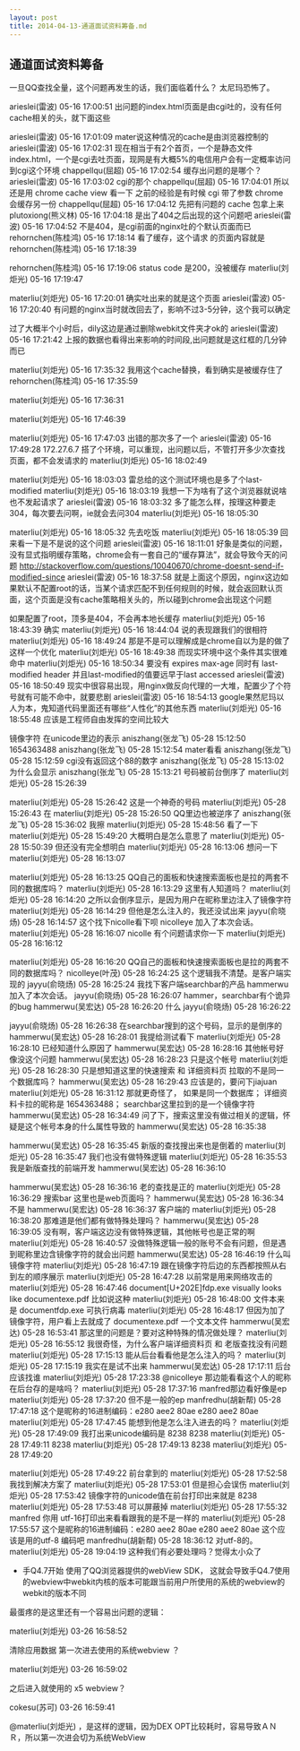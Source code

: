 ```yaml
---
layout: post
title: 2014-04-13-通道面试资料筹备.md
---
```


## 通道面试资料筹备

一旦QQ查找全量，这个问题再发生的话，我们面临着什么？
太尼玛恐怖了。



arieslei(雷波) 05-16 17:00:51
出问题的index.html页面是由cgi吐的，没有任何cache相关的头，就下面这些

arieslei(雷波) 05-16 17:01:09
mater说这种情况的cache是由浏览器控制的
arieslei(雷波) 05-16 17:02:31
现在相当于有2个首页，一个是静态文件index.html，一个是cgi去吐页面，现网是有大概5%的电信用户会有一定概率访问到cgi这个环境
chappellqu(屈超) 05-16 17:02:54
缓存出问题的是哪个？
arieslei(雷波) 05-16 17:03:02
cgi的那个
chappellqu(屈超) 05-16 17:04:01
所以还是用 chrome cache view 看一下
之前的经验是有时候 cgi 带了参数 chrome 会缓存另一份
chappellqu(屈超) 05-16 17:04:12
先把有问题的 cache 包拿上来
plutoxiong(熊义林) 05-16 17:04:18
是出了404之后出现的这个问题吧
arieslei(雷波) 05-16 17:04:52
不是404，是cgi前面的nginx吐的个默认页面而已
rehornchen(陈桂鸿) 05-16 17:18:14
看了缓存，这个请求
的页面内容就是
rehornchen(陈桂鸿) 05-16 17:18:39

rehornchen(陈桂鸿) 05-16 17:19:06
status code 是200，没被缓存
materliu(刘炬光) 05-16 17:19:47

materliu(刘炬光) 05-16 17:20:01
确实吐出来的就是这个页面
arieslei(雷波) 05-16 17:20:40
有问题的nginx当时就改回去了，影响不过3-5分钟，这个我可以确定

过了大概半个小时后，dily这边是通过删除webkit文件夹才ok的
arieslei(雷波) 05-16 17:21:42
上报的数据也看得出来影响的时间段,出问题就是这红框的几分钟而已

materliu(刘炬光) 05-16 17:35:32
我用这个cache替换，看到确实是被缓存住了
rehornchen(陈桂鸿) 05-16 17:35:59

materliu(刘炬光) 05-16 17:36:31

materliu(刘炬光) 05-16 17:46:39

materliu(刘炬光) 05-16 17:47:03
出错的那次多了一个
arieslei(雷波) 05-16 17:49:28
172.27.6.7 搭了个环境，可以重现，出问题以后，不管打开多少次查找页面，都不会发请求的
materliu(刘炬光) 05-16 18:02:49

materliu(刘炬光) 05-16 18:03:03
雷总给的这个测试环境也是多了个last-modified
materliu(刘炬光) 05-16 18:03:19
我想一下为啥有了这个浏览器就说啥也不发起请求了
arieslei(雷波) 05-16 18:03:32
多了能怎么样，按理这种要走304，每次要去问啊，ie就会去问304
materliu(刘炬光) 05-16 18:05:30

materliu(刘炬光) 05-16 18:05:32
先去吃饭
materliu(刘炬光) 05-16 18:05:39
回来看一下是不是说的这个问题
arieslei(雷波) 05-16 18:11:01
好象是类似的问题，没有显式指明缓存策略，chrome会有一套自己的“缓存算法”，就会导致今天的问题
http://stackoverflow.com/questions/10040670/chrome-doesnt-send-if-modified-since
arieslei(雷波) 05-16 18:37:58
就是上面这个原因，nginx这边如果默认不配置root的话，当某个请求匹配不到任何规则的时候，就会返回默认页面，这个页面是没有cache策略相关头的，所以碰到chrome会出现这个问题

如果配置了root，顶多是404，不会再本地长缓存
materliu(刘炬光) 05-16 18:43:39
确实
materliu(刘炬光) 05-16 18:44:04
说的表现跟我们的很相符
materliu(刘炬光) 05-16 18:49:24
那是不是可以理解成是chrome自以为是的做了这样一个优化
materliu(刘炬光) 05-16 18:49:38
而现实环境中这个条件其实很难命中
materliu(刘炬光) 05-16 18:50:34
要没有 expires max-age 同时有 last-modified header 并且last-modified的值要远早于last accessed
arieslei(雷波) 05-16 18:50:49
现实中很容易出现，用nginx做反向代理的一大堆，配置少了个符号就有可能不命中，就要悲剧
arieslei(雷波) 05-16 18:54:13
google果然尼玛以人为本，鬼知道代码里面还有哪些“人性化”的其他东西
materliu(刘炬光) 05-16 18:55:48
应该是工程师自由发挥的空间比较大







镜像字符 在unicode里边的表示
aniszhang(张龙飞) 05-28 15:12:50
1654363488
aniszhang(张龙飞) 05-28 15:12:54
mater看看
aniszhang(张龙飞) 05-28 15:12:59
cgi没有返回这个88的数字
aniszhang(张龙飞) 05-28 15:13:02
为什么会显示
aniszhang(张龙飞) 05-28 15:13:21
号码被前台倒序了
materliu(刘炬光) 05-28 15:26:39

materliu(刘炬光) 05-28 15:26:42
这是一个神奇的号码
materliu(刘炬光) 05-28 15:26:43
在
materliu(刘炬光) 05-28 15:26:50
QQ里边也被逆序了
aniszhang(张龙飞) 05-28 15:36:02
我擦
materliu(刘炬光) 05-28 15:48:56
看了一下
materliu(刘炬光) 05-28 15:49:20
大概明白是怎么意思了
materliu(刘炬光) 05-28 15:50:39
但还没有完全想明白
materliu(刘炬光) 05-28 16:13:06
想问一下
materliu(刘炬光) 05-28 16:13:07

materliu(刘炬光) 05-28 16:13:25
QQ自己的面板和快速搜索面板也是拉的两套不同的数据库吗？
materliu(刘炬光) 05-28 16:13:29
这里有人知道吗？
materliu(刘炬光) 05-28 16:14:20
之所以会倒序显示，是因为用户在昵称里边注入了镜像字符
materliu(刘炬光) 05-28 16:14:29
但他是怎么注入的，我还没试出来
jayyu(俞晓炀) 05-28 16:14:57
这个找下nicolle看下呗
nicolleye 加入了本次会话。
materliu(刘炬光) 05-28 16:16:07
nicolle 有个问题请求你一下
materliu(刘炬光) 05-28 16:16:12

materliu(刘炬光) 05-28 16:16:20
QQ自己的面板和快速搜索面板也是拉的两套不同的数据库吗？
nicolleye(叶茂) 05-28 16:24:25
这个逻辑我不清楚。是客户端实现的
jayyu(俞晓炀) 05-28 16:25:24
我找下客户端searchbar的产品
hammerwu 加入了本次会话。
jayyu(俞晓炀) 05-28 16:26:07
hammer，searchbar有个诡异的bug
hammerwu(吴宏达) 05-28 16:26:20
什么
jayyu(俞晓炀) 05-28 16:26:22

jayyu(俞晓炀) 05-28 16:26:38
在searchbar搜到的这个号码，显示的是倒序的
hammerwu(吴宏达) 05-28 16:28:01
我提给测试看下
materliu(刘炬光) 05-28 16:28:10
已经知道什么原因了
hammerwu(吴宏达) 05-28 16:28:16
其他帐号好像没这个问题
hammerwu(吴宏达) 05-28 16:28:23
只是这个帐号
materliu(刘炬光) 05-28 16:28:30
只是想知道这里的快速搜索 和 详细资料页 拉取的不是同一个数据库吗？
hammerwu(吴宏达) 05-28 16:29:43
应该是的，要问下jiajuan
materliu(刘炬光) 05-28 16:31:12
那就更奇怪了， 如果是同一个数据库； 详细资料卡拉的昵称是 1654363488； searchbar这里拉到的是一个镜像字符
hammerwu(吴宏达) 05-28 16:34:49
问了下，搜索这里没有做过相关的逻辑，怀疑是这个帐号本身的什么属性导致的
hammerwu(吴宏达) 05-28 16:35:38

hammerwu(吴宏达) 05-28 16:35:45
新版的查找搜出来也是倒着的
materliu(刘炬光) 05-28 16:35:47
我们也没有做特殊逻辑
materliu(刘炬光) 05-28 16:35:53
我是新版查找的前端开发
hammerwu(吴宏达) 05-28 16:36:10

hammerwu(吴宏达) 05-28 16:36:16
老的查找是正的
materliu(刘炬光) 05-28 16:36:29
搜索bar 这里也是web页面吗？
hammerwu(吴宏达) 05-28 16:36:34
不是
hammerwu(吴宏达) 05-28 16:36:37
客户端的
materliu(刘炬光) 05-28 16:38:20
那难道是他们都有做特殊处理吗？
hammerwu(吴宏达) 05-28 16:39:05
没有啊，客户端这边没有做特殊逻辑，其他帐号也是正常的啊
materliu(刘炬光) 05-28 16:40:57
没做特殊逻辑一般的账号不会有问题，但是遇到昵称里边含镜像字符的就会出问题
hammerwu(吴宏达) 05-28 16:46:19
什么叫镜像字符
materliu(刘炬光) 05-28 16:47:19
跟在镜像字符后边的东西都按照从右到左的顺序展示
materliu(刘炬光) 05-28 16:47:28
以前常是用来网络攻击的
materliu(刘炬光) 05-28 16:47:46
document[U+202E]fdp.exe visually looks like documentexe.pdf
比如说这种
materliu(刘炬光) 05-28 16:48:00
文件本来是 documentfdp.exe 可执行病毒
materliu(刘炬光) 05-28 16:48:17
但因为加了镜像字符，用户看上去就成了 documentexe.pdf 一个文本文件
hammerwu(吴宏达) 05-28 16:53:41
那这里的问题是？要对这种特殊的情况做处理？
materliu(刘炬光) 05-28 16:55:12
我很奇怪，为什么客户端详细资料页 和 老版查找没有问题
materliu(刘炬光) 05-28 17:15:13
能从后台看看他是怎么注入的吗？
materliu(刘炬光) 05-28 17:15:19
我实在是试不出来
hammerwu(吴宏达) 05-28 17:17:11
后台应该找谁
materliu(刘炬光) 05-28 17:23:38
@nicolleye 那边能看看这个人的昵称在后台存的是啥吗？
materliu(刘炬光) 05-28 17:37:16
manfred那边看好像是ep
materliu(刘炬光) 05-28 17:37:20
但不是一般的ep
manfredhu(胡新帮) 05-28 17:47:18
这个是昵称的16进制编码：e280 aee2 80ae e280 aee2 80ae
materliu(刘炬光) 05-28 17:47:45
能想到他是怎么注入进去的吗？
materliu(刘炬光) 05-28 17:49:09
我打出来unicode编码是 8238 8238
materliu(刘炬光) 05-28 17:49:11
8238
materliu(刘炬光) 05-28 17:49:13
8238
materliu(刘炬光) 05-28 17:49:20

materliu(刘炬光) 05-28 17:49:22
前台拿到的
materliu(刘炬光) 05-28 17:52:58
我找到解决方案了
materliu(刘炬光) 05-28 17:53:01
但是担心会误伤
materliu(刘炬光) 05-28 17:53:42
镜像字符的unicode值在前台打印出来就是 8238
materliu(刘炬光) 05-28 17:53:48
可以屏蔽掉
materliu(刘炬光) 05-28 17:55:32
manfred 你用 utf-16打印出来看看跟我的是不是一样的
materliu(刘炬光) 05-28 17:55:57
这个是昵称的16进制编码：e280 aee2 80ae e280 aee2 80ae
这个应该是用的utf-8 编码吧
manfredhu(胡新帮) 05-28 18:36:12
对utf-8的。
materliu(刘炬光) 05-28 19:04:19
这种我们有必要处理吗？觉得太小众了

* 手Q4.7开始 使用了QQ浏览器提供的webView SDK， 这就会导致手Q4.7使用的webview中webkit内核的版本可能跟当前用户所使用的系统的webview的webkit的版本不同

最蛋疼的是这里还有一个容易出问题的逻辑：

materliu(刘炬光) 03-26 16:58:52

清除应用数据 第一次进去使用的系统webview ？

materliu(刘炬光) 03-26 16:59:02

之后进入就使用的 x5 webview？

cokesu(苏可) 03-26 16:59:41

@materliu(刘炬光) ，是这样的逻辑，因为DEX OPT比较耗时，容易导致ＡＮＲ，所以第一次进会切为系统WebView